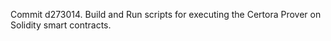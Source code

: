 Commit d273014.                    Build and Run scripts for executing the Certora Prover on Solidity smart contracts.